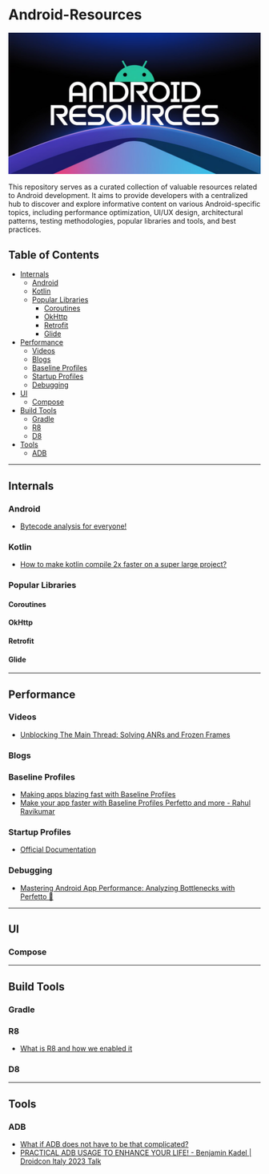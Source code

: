# Android-Resources
![android-resources-cover](./cover.jpeg)

This repository serves as a curated collection of valuable resources related to Android development. It aims to provide developers with a centralized hub to discover and explore informative content on various Android-specific topics, including performance optimization, UI/UX design, architectural patterns, testing methodologies, popular libraries and tools, and best practices.

## Table of Contents
- [Internals](#internals)
  - [Android](#android)
  - [Kotlin](#kotlin)
  - [Popular Libraries](#popular-libraries)
    - [Coroutines](#coroutines)
    - [OkHttp](#okhttp)
    - [Retrofit](#retrofit)
    - [Glide](#glide)
- [Performance](#performance)
  - [Videos](#videos)
  - [Blogs](#blogs)
  - [Baseline Profiles](#baseline-profiles)
  - [Startup Profiles](#startup-profiles)
  - [Debugging](#debugging)
- [UI](#ui)
  - [Compose](#compose)
- [Build Tools](#build-tools)
  - [Gradle](#gradle)
  - [R8](#r8)
  - [D8](#d8)
- [Tools](#tools)
  - [ADB](#adb)

<hr/>  

## Internals
### Android
- [Bytecode analysis for everyone!](https://youtu.be/6cYmdoeZ1OY)
### Kotlin
- [How to make kotlin compile 2x faster on a super large project?](https://www.droidcon.com/2024/08/11/how-to-make-kotlin-compile-2x-faster-on-a-super-large-project/)
### Popular Libraries
#### Coroutines
#### OkHttp
#### Retrofit
#### Glide

<hr/>

## Performance
### Videos
- [Unblocking The Main Thread: Solving ANRs and Frozen Frames](https://youtu.be/BSB7ZLNm9ac)
### Blogs

### Baseline Profiles
- [Making apps blazing fast with Baseline Profiles](https://youtu.be/yJm5On5Gp4c)
- [Make your app faster with Baseline Profiles Perfetto and more - Rahul Ravikumar](https://youtu.be/7bLTmPpUIno)

### Startup Profiles
- [Official Documentation](https://developer.android.com/topic/performance/baselineprofiles/dex-layout-optimizations)

### Debugging
- [Mastering Android App Performance: Analyzing Bottlenecks with Perfetto 🚦](https://blog.shreyaspatil.dev/mastering-android-app-performance-analyzing-bottlenecks-with-perfetto)

<hr/>

## UI
### Compose
<hr/>

## Build Tools
### Gradle
### R8
- [What is R8 and how we enabled it](https://stefma.medium.com/what-is-r8-and-how-we-enabled-it-4f5764a7ff9c#:~:text=The%20R8%20compiler%20detects%20unused,also%20optimizes%20the%20source%20code.)
### D8
<hr/>

## Tools
### ADB
- [What if ADB does not have to be that complicated?](https://youtu.be/auiGFhKBDAE)
- [PRACTICAL ADB USAGE TO ENHANCE YOUR LIFE! - Benjamin Kadel | Droidcon Italy 2023 Talk](https://youtu.be/KFnqoze9nZc)

